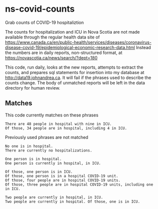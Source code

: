# ns-covid-counts
Grab counts of COVID-19 hospitaliztion

The counts for hospitalization and ICU in Nova Scotia are not made available through the regular health data site of https://www.canada.ca/en/public-health/services/diseases/coronavirus-disease-covid-19/epidemiological-economic-research-data.html Instead the numbers are in daily reports, non-structured format, at https://novascotia.ca/news/search/?dept=180

This code, run daily, looks at the new reports, attempts to extract the counts, and prepares sql statements for insertion into my database at http://data19.johnandrea.ca. It will fail if the phrases used to describe the counts change. The body of unmatched reports will be left in the data directory for human review.


## Matches ##

This code currently matches on these phrases
```
There are 48 people in hospital with nine in ICU.
Of those, 34 people are in hospital, including 4 in ICU.
```

Previously used phrases are not matched
```
No one is in hospital.
There are currently no hospitalizations.

One person is in hospital.
One person is currently in hospital, in ICU.

Of those, one person is in ICU.
Of those, one person is in a hospital COVID-19 unit.
Of those, four people are in hospital COVID-19 units.
Of those, three people are in hospital COVID-19 units, including one in ICU.

Two people are currently in hospital, in ICU.
Two people are currently in hospital. Of those, one is in ICU.
```
